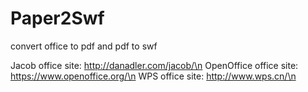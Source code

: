 Paper2Swf
=========

convert office to pdf and pdf to swf

Jacob office site: http://danadler.com/jacob/\n
OpenOffice office site: https://www.openoffice.org/\n
WPS office site: http://www.wps.cn/\n
